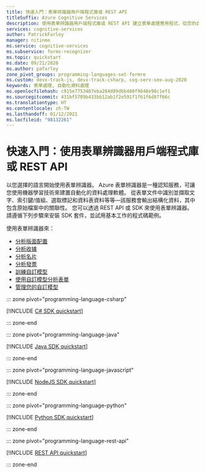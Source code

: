 ```yaml
---
title: 快速入門：表單辨識器用戶端程式庫或 REST API
titleSuffix: Azure Cognitive Services
description: 使用表單辨識器用戶端程式庫或 REST API 建立表單處理應用程式，從您的自訂文件中擷取索引鍵/值組和資料表資料。
services: cognitive-services
author: PatrickFarley
manager: nitinme
ms.service: cognitive-services
ms.subservice: forms-recognizer
ms.topic: quickstart
ms.date: 09/21/2020
ms.author: pafarley
zone_pivot_groups: programming-languages-set-formre
ms.custom: devx-track-js, devx-track-csharp, cog-serv-seo-aug-2020
keywords: 表單處理, 自動化資料處理
ms.openlocfilehash: c915e7753487eba284d89dbb480f9848e90c1ef1
ms.sourcegitcommit: 431bf5709b433bb12ab1f2e591f1f61f6d87f66c
ms.translationtype: HT
ms.contentlocale: zh-TW
ms.lasthandoff: 01/12/2021
ms.locfileid: "98132261"
---
```

# <a name="quickstart-use-the-form-recognizer-client-library-or-rest-api"></a>快速入門：使用表單辨識器用戶端程式庫或 REST API

以您選擇的語言開始使用表單辨識器。 Azure 表單辨識器是一種認知服務，可讓您使用機器學習技術來建置自動化的資料處理軟體。 從表單文件中識別並擷取文字、索引鍵/值組、選取標記和資料表資料等等&mdash;該服務會輸出結構化資料，其中包含原始檔案中的關聯性。 您可以透過 REST API 或 SDK 來使用表單辨識器。 請遵循下列步驟來安裝 SDK 套件，並試用基本工作的程式碼範例。 

使用表單辨識器來：

* [分析版面配置](#analyze-layout)
* [分析收據](#analyze-receipts)
* [分析名片](#analyze-business-cards)
* [分析發票](#analyze-invoices)
* [訓練自訂模型](#train-a-custom-model)
* [使用自訂模型分析表單](#analyze-forms-with-a-custom-model)
* [管理您的自訂模型](#manage-your-custom-models)

::: zone pivot="programming-language-csharp"

[!INCLUDE [C# SDK quickstart](../includes/quickstarts/csharp-sdk.md)]

::: zone-end

::: zone pivot="programming-language-java"

[!INCLUDE [Java SDK quickstart](../includes/quickstarts/java-sdk.md)]

::: zone-end

::: zone pivot="programming-language-javascript"

[!INCLUDE [NodeJS SDK quickstart](../includes/quickstarts/javascript-sdk.md)]

::: zone-end

::: zone pivot="programming-language-python"

[!INCLUDE [Python SDK quickstart](../includes/quickstarts/python-sdk.md)]

::: zone-end

::: zone pivot="programming-language-rest-api"

[!INCLUDE [REST API quickstart](../includes/quickstarts/rest-api.md)]

::: zone-end
